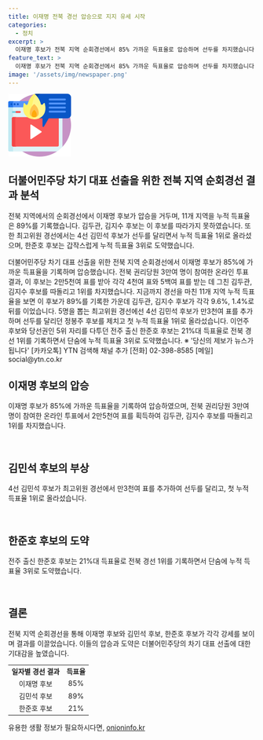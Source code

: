 ```yaml
---
title: 이재명 전북 경선 압승으로 지지 유세 시작
categories:
  - 정치
excerpt: >
  이재명 후보가 전북 지역 순회경선에서 85% 가까운 득표율로 압승하며 선두를 차지했습니다. 온라인 투표 결과에서는 3만여 명의 권리당원 중 2만5천여 표를 획득, 다른 후보들을 따돌리고 1위를 차지했습니다. 이 후보의 누적 득표율은 89%로, 김두관과 김지수 후보를 크게 앞섰습니다. 또한 최고위원 경선에서는 김민석 후보가 3천여 표 추가로 선두를 달리며 1위로 올라섰고, 한준호 후보는 21%대 득표율로 누적 득표율 3위로 도약했습니다.
feature_text: >
  이재명 후보가 전북 지역 순회경선에서 85% 가까운 득표율로 압승하며 선두를 차지했습니다. 온라인 투표 결과에서는 3만여 명의 권리당원 중 2만5천여 표를 획득, 다른 후보들을 따돌리고 1위를 차지했습니다. 이 후보의 누적 득표율은 89%로, 김두관과 김지수 후보를 크게 앞섰습니다. 또한 최고위원 경선에서는 김민석 후보가 3천여 표 추가로 선두를 달리며 1위로 올라섰고, 한준호 후보는 21%대 득표율로 누적 득표율 3위로 도약했습니다.
image: '/assets/img/newspaper.png'
---
```


<p><img src="/assets/img/news.png" alt="rentncar 속보" /></p>

<h2 data-ke-size="size26">더불어민주당 차기 대표 선출을 위한 전북 지역 순회경선 결과 분석</h2>

<p>전북 지역에서의 순회경선에서 이재명 후보가 압승을 거두며, 11개 지역을 누적 득표율은 89%를 기록했습니다. 김두관, 김지수 후보는 이 후보를 따라가지 못하였습니다. 또한 최고위원 경선에서는 4선 김민석 후보가 선두를 달리면서 누적 득표율 1위로 올라섰으며, 한준호 후보는 갑작스럽게 누적 득표율 3위로 도약했습니다.</p>

<p data-ke-size="size16">더불어민주당 차기 대표 선출을 위한 전북 지역 순회경선에서 이재명 후보가 85%에 가까운 득표율을 기록하며 압승했습니다. 전북 권리당원 3만여 명이 참여한 온라인 투표 결과, 이 후보는 2만5천여 표를 받아 각각 4천여 표와 5백여 표를 받는 데 그친 김두관, 김지수 후보를 따돌리고 1위를 차지했습니다. 지금까지 경선을 마친 11개 지역 누적 득표율을 보면 이 후보가 89%를 기록한 가운데 김두관, 김지수 후보가 각각 9.6%, 1.4%로 뒤를 이었습니다. 5명을 뽑는 최고위원 경선에선 4선 김민석 후보가 만3천여 표를 추가하며 선두를 달리던 정봉주 후보를 제치고 첫 누적 득표율 1위로 올라섰습니다. 이언주 후보와 당선권인 5위 자리를 다투던 전주 출신 한준호 후보는 21%대 득표율로 전북 경선 1위를 기록하면서 단숨에 누적 득표율 3위로 도약했습니다. ※ '당신의 제보가 뉴스가 됩니다' [카카오톡] YTN 검색해 채널 추가 [전화] 02-398-8585 [메일] social@ytn.co.kr</p>

<h2 data-ke-size="size26">이재명 후보의 압승</h2>

<p>이재명 후보가 85%에 가까운 득표율을 기록하여 압승하였으며, 전북 권리당원 3만여 명이 참여한 온라인 투표에서 2만5천여 표를 획득하여 김두관, 김지수 후보를 따돌리고 1위를 차지했습니다.</p>

<p data-ke-size="size16">&nbsp;</p>

<h2 data-ke-size="size26">김민석 후보의 부상</h2>

<p>4선 김민석 후보가 최고위원 경선에서 만3천여 표를 추가하여 선두를 달리고, 첫 누적 득표율 1위로 올라섰습니다. </p>

<p data-ke-size="size16">&nbsp;</p>

<h2 data-ke-size="size26">한준호 후보의 도약</h2>

<p>전주 출신 한준호 후보는 21%대 득표율로 전북 경선 1위를 기록하면서 단숨에 누적 득표율 3위로 도약했습니다.</p>

<p data-ke-size="size16">&nbsp;</p>

<h2 data-ke-size="size26">결론</h2>

<p>전북 지역 순회경선을 통해 이재명 후보와 김민석 후보, 한준호 후보가 각각 강세를 보이며 결과를 이끌었습니다. 이들의 압승과 도약은 더불어민주당의 차기 대표 선출에 대한 기대감을 높였습니다.</p>

<table>
  <tr>
    <td style="text-align: center; height: 17px;"><b>일자별 경선 결과</b></td>
    <td style="text-align: center; height: 17px;"><b>득표율</b></td>
  </tr>
  <tr>
    <td style="text-align: center; height: 17px;">이재명 후보</td>
    <td style="text-align: center; height: 17px;">85%</td>
  </tr>
  <tr>
    <td style="text-align: center; height: 17px;">김민석 후보</td>
    <td style="text-align: center; height: 17px;">89%</td>
  </tr>
  <tr>
    <td style="text-align: center; height: 17px;">한준호 후보</td>
    <td style="text-align: center; height: 17px;">21%</td>
  </tr>
</table>
유용한 생활 정보가 필요하시다면, <a href="https://onioninfo.kr" rel="dofollow">onioninfo.kr</a>


